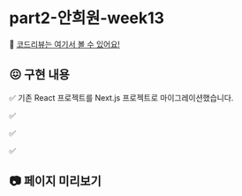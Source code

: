 # part2-안희원-week13

💌 [코드리뷰는 여기서 볼 수 있어요!]()

## 😖 구현 내용

✅ 기존 React 프로젝트를 Next.js 프로젝트로 마이그레이션했습니다.

✅

✅

✅

## 📷 페이지 미리보기
